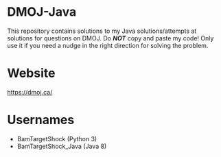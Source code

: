 # DMOJ-Java
This repository contains solutions to my Java solutions/attempts at solutions for questions on DMOJ. 
Do ***NOT*** copy and paste my code! Only use it if you need a nudge in the right direction for solving the problem.

# Website
https://dmoj.ca/

# Usernames
 - BamTargetShock (Python 3)
 - BamTargetShock_Java (Java 8)

